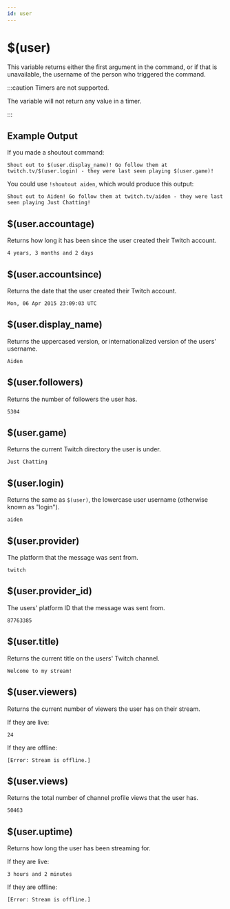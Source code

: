 ```yaml
---
id: user
---
```


# $(user)

This variable returns either the first argument in the command, or if that is unavailable, the username of the person who triggered the command.

:::caution Timers are not supported.

The variable will not return any value in a timer.

:::

## Example Output

If you made a shoutout command:

```
Shout out to $(user.display_name)! Go follow them at twitch.tv/$(user.login) - they were last seen playing $(user.game)!
```

You could use `!shoutout aiden`, which would produce this output:
```
Shout out to Aiden! Go follow them at twitch.tv/aiden - they were last seen playing Just Chatting! 
```

## $(user.accountage)

Returns how long it has been since the user created their Twitch account.

```
4 years, 3 months and 2 days
```

## $(user.accountsince)

Returns the date that the user created their Twitch account.

```
Mon, 06 Apr 2015 23:09:03 UTC
```

## $(user.display_name)

Returns the uppercased version, or internationalized version of the users' username.

```
Aiden
```

## $(user.followers)

Returns the number of followers the user has.

```
5304
```

## $(user.game)

Returns the current Twitch directory the user is under.

```
Just Chatting
```

## $(user.login)

Returns the same as `$(user)`, the lowercase user username (otherwise known as "login").

```
aiden
```

## $(user.provider)

The platform that the message was sent from.

```
twitch
```

## $(user.provider_id)

The users' platform ID that the message was sent from.

```
87763385
```

## $(user.title)

Returns the current title on the users' Twitch channel.

```
Welcome to my stream!
```

## $(user.viewers)

Returns the current number of viewers the user has on their stream.

If they are live:
```
24
```

If they are offline:
```
[Error: Stream is offline.]
```

## $(user.views)

Returns the total number of channel profile views that the user has.

```
50463
```

## $(user.uptime)

Returns how long the user has been streaming for.

If they are live:
```
3 hours and 2 minutes
```

If they are offline:
```
[Error: Stream is offline.]
```
